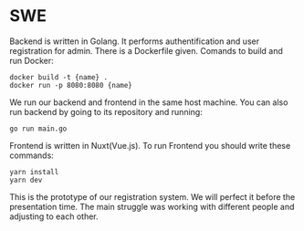 # SWE
Backend is written in Golang. It performs authentification and user registration for admin.
There is a Dockerfile given. Comands to build and run Docker:
```
docker build -t {name} .
docker run -p 8080:8080 {name}
```
We run our backend and frontend in the same host machine. 
You can also run backend by going to its repository and running:
```
go run main.go
```
Frontend is written in Nuxt(Vue.js). To run Frontend you should write these commands:
```
yarn install
yarn dev
```
This is the prototype of our registration system. We will perfect it before the presentation time.
The main struggle was working with different people and adjusting to each other. 
